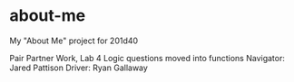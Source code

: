# about-me
My "About Me" project for 201d40

Pair Partner Work, Lab 4
Logic questions moved into functions
Navigator: Jared Pattison
Driver: Ryan Gallaway